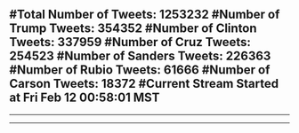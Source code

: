 #Total Number of Tweets: 1253232 
#Number of Trump Tweets: 354352
#Number of Clinton Tweets: 337959
#Number of Cruz Tweets: 254523
#Number of Sanders Tweets: 226363
#Number of Rubio Tweets: 61666
#Number of Carson Tweets: 18372
#Current Stream Started at Fri Feb 12 00:58:01 MST
---
---
---
